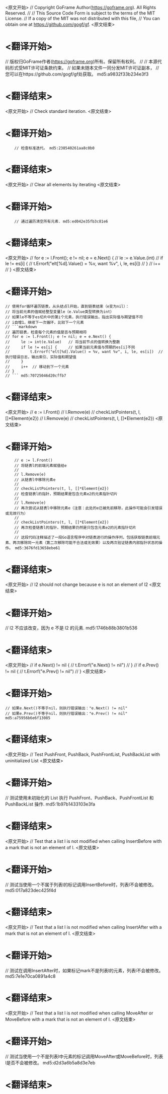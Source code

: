 
<原文开始>
// Copyright GoFrame Author(https://goframe.org). All Rights Reserved.
//
// This Source Code Form is subject to the terms of the MIT License.
// If a copy of the MIT was not distributed with this file,
// You can obtain one at https://github.com/gogf/gf.
<原文结束>

# <翻译开始>
// 版权归GoFrame作者(https://goframe.org)所有。保留所有权利。
//
// 本源代码形式受MIT许可证条款约束。
// 如果未随本文件一同分发MIT许可证副本，
// 您可以在https://github.com/gogf/gf处获取。 md5:a9832f33b234e3f3
# <翻译结束>


<原文开始>
// Check standard iteration.
<原文结束>

# <翻译开始>
		// 检查标准迭代。 md5:238540261aa8c0b0
# <翻译结束>


<原文开始>
// Clear all elements by iterating
<原文结束>

# <翻译开始>
		// 通过遍历清空所有元素. md5:ed042e35fb3c81e6
# <翻译结束>


<原文开始>
	// for e := l.Front(); e != nil; e = e.Next() {
	//	le := e.Value.(int)
	//	if le != es[i] {
	//		t.Errorf("elt[%d].Value() = %v, want %v", i, le, es[i])
	//	}
	//	i++
	// }
<原文结束>

# <翻译开始>
	// 使用for循环遍历链表，从头结点l开始，直到链表结束（e变为nil）：
	// 将当前元素的值赋给整型变量le（e.Value类型转换为int）
	// 如果le不等于es切片中的第i个元素，执行错误输出，指出实际值与期望值不符
	// i自增1，继续下一次循环，比较下一个元素
	// ```markdown
	// 遍历链表，检查每个元素的值是否与预期相符
	// for e := l.Front(); e != nil; e = e.Next() {
	//     le := int(e.Value) 	// 将当前节点的值转换为整数
	//     if le != es[i] {   	// 如果当前元素值与预期的es[i]不同
	//         t.Errorf("elt[%d].Value() = %v, want %v", i, le, es[i]) 	// 执行错误日志，输出索引、实际值和期望值
	//     }
	//     i++ 	// 移动到下一个元素
	// }
	// ``` md5:70725046d20cffb7
# <翻译结束>


<原文开始>
		// e := l.Front()
		// l.Remove(e)
		// checkListPointers(t, l, []*Element{e2})
		// l.Remove(e)
		// checkListPointers(t, l, []*Element{e2})
<原文结束>

# <翻译开始>
		// e := l.Front()
		// 将链表l的前端元素赋值给e
		//
		// l.Remove(e)
		// 从链表l中移除元素e
		//
		// checkListPointers(t, l, []*Element{e2})
		// 检查链表l的指针，预期结果是包含元素e2的元素指针切片
		//
		// l.Remove(e)
		// 再次尝试从链表l中移除元素e（注意：此处的e已被先前移除，此操作可能会引发错误或无效行为）
		//
		// checkListPointers(t, l, []*Element{e2})
		// 再次检查链表l的指针，预期结果仍然是只包含元素e2的元素指针切片
		//
		// 这段代码注释描述了一段Go语言程序中对链表进行的操作序列，包括获取链表前端元素、两次移除同一元素（第二次移除可能不合法或无效果）以及两次验证链表内部指针状态的操作。 md5:3676fd13658ebe61
# <翻译结束>


<原文开始>
// l2 should not change because e is not an element of l2
<原文结束>

# <翻译开始>
// l2 不应该改变，因为 e 不是 l2 的元素. md5:1746b88b3801b536
# <翻译结束>


<原文开始>
	// if e.Next() != nil {
	//    t.Errorf("e.Next() != nil")
	// }
	// if e.Prev() != nil {
	//    t.Errorf("e.Prev() != nil")
	// }
<原文结束>

# <翻译开始>
	// 如果e.Next()不等于nil，则执行错误输出："e.Next() != nil"
	// 如果e.Prev()不等于nil，则执行错误输出："e.Prev() != nil" md5:a75956b6e6f13085
# <翻译结束>


<原文开始>
// Test PushFront, PushBack, PushFrontList, PushBackList with uninitialized List
<原文结束>

# <翻译开始>
// 测试使用未初始化的 List 执行 PushFront、PushBack、PushFrontList 和 PushBackList 操作. md5:1b97b1433103e3fa
# <翻译结束>


<原文开始>
// Test that a list l is not modified when calling InsertBefore with a mark that is not an element of l.
<原文结束>

# <翻译开始>
// 测试当使用一个不属于列表l的标记调用InsertBefore时，列表l不会被修改。 md5:017a823dec425f4d
# <翻译结束>


<原文开始>
// Test that a list l is not modified when calling InsertAfter with a mark that is not an element of l.
<原文结束>

# <翻译开始>
// 测试在调用InsertAfter时，如果标记mark不是列表l的元素，列表l不会被修改。 md5:7e1e70ca0891a4c8
# <翻译结束>


<原文开始>
// Test that a list l is not modified when calling MoveAfter or MoveBefore with a mark that is not an element of l.
<原文结束>

# <翻译开始>
// 测试当使用一个不是列表l中元素的标记调用MoveAfter或MoveBefore时，列表l是否不会被修改。 md5:d2d3a6b5a8d3e7eb
# <翻译结束>

